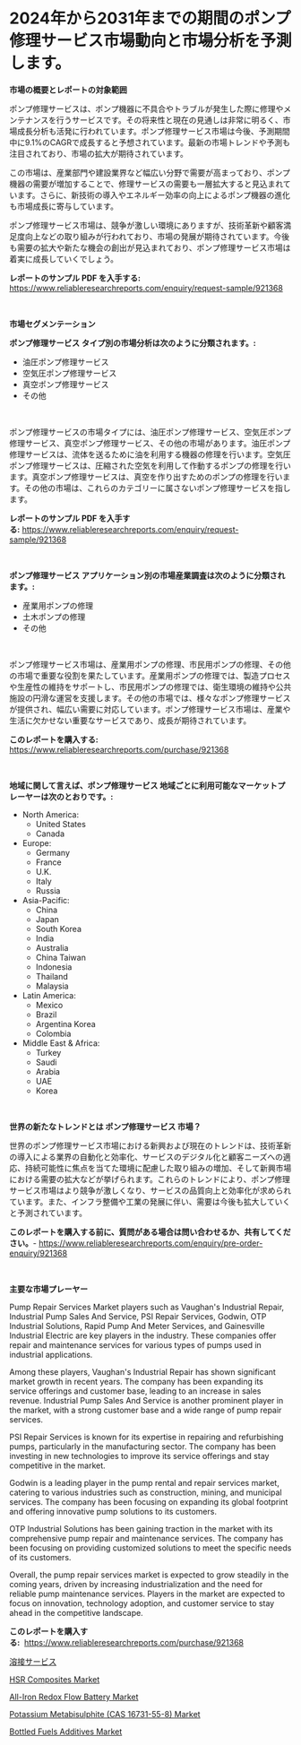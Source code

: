 <p><h1>2024年から2031年までの期間のポンプ修理サービス市場動向と市場分析を予測します。</h1></p><p><strong>市場の概要とレポートの対象範囲</strong></p>
<p><p>ポンプ修理サービスは、ポンプ機器に不具合やトラブルが発生した際に修理やメンテナンスを行うサービスです。その将来性と現在の見通しは非常に明るく、市場成長分析も活発に行われています。ポンプ修理サービス市場は今後、予測期間中に9.1%のCAGRで成長すると予想されています。最新の市場トレンドや予測も注目されており、市場の拡大が期待されています。</p><p>この市場は、産業部門や建設業界など幅広い分野で需要が高まっており、ポンプ機器の需要が増加することで、修理サービスの需要も一層拡大すると見込まれています。さらに、新技術の導入やエネルギー効率の向上によるポンプ機器の進化も市場成長に寄与しています。</p><p>ポンプ修理サービス市場は、競争が激しい環境にありますが、技術革新や顧客満足度向上などの取り組みが行われており、市場の発展が期待されています。今後も需要の拡大や新たな機会の創出が見込まれており、ポンプ修理サービス市場は着実に成長していくでしょう。</p></p>
<p><strong>レポートのサンプル PDF を入手する:</strong> <a href="https://www.reliableresearchreports.com/enquiry/request-sample/921368">https://www.reliableresearchreports.com/enquiry/request-sample/921368</a></p>
<p>&nbsp;</p>
<p><strong>市場セグメンテーション</strong></p>
<p><strong>ポンプ修理サービス タイプ別の市場分析は次のように分類されます。:</strong></p>
<p><ul><li>油圧ポンプ修理サービス</li><li>空気圧ポンプ修理サービス</li><li>真空ポンプ修理サービス</li><li>その他</li></ul></p>
<p>&nbsp;</p>
<p><p>ポンプ修理サービスの市場タイプには、油圧ポンプ修理サービス、空気圧ポンプ修理サービス、真空ポンプ修理サービス、その他の市場があります。油圧ポンプ修理サービスは、流体を送るために油を利用する機器の修理を行います。空気圧ポンプ修理サービスは、圧縮された空気を利用して作動するポンプの修理を行います。真空ポンプ修理サービスは、真空を作り出すためのポンプの修理を行います。その他の市場は、これらのカテゴリーに属さないポンプ修理サービスを指します。</p></p>
<p><strong>レポートのサンプル PDF を入手する:</strong>&nbsp;<a href="https://www.reliableresearchreports.com/enquiry/request-sample/921368">https://www.reliableresearchreports.com/enquiry/request-sample/921368</a></p>
<p>&nbsp;</p>
<p><strong> ポンプ修理サービス アプリケーション別の市場産業調査は次のように分類されます。:</strong></p>
<p><ul><li>産業用ポンプの修理</li><li>土木ポンプの修理</li><li>その他</li></ul></p>
<p>&nbsp;</p>
<p><p>ポンプ修理サービス市場は、産業用ポンプの修理、市民用ポンプの修理、その他の市場で重要な役割を果たしています。産業用ポンプの修理では、製造プロセスや生産性の維持をサポートし、市民用ポンプの修理では、衛生環境の維持や公共施設の円滑な運営を支援します。その他の市場では、様々なポンプ修理サービスが提供され、幅広い需要に対応しています。ポンプ修理サービス市場は、産業や生活に欠かせない重要なサービスであり、成長が期待されています。</p></p>
<p><strong>このレポートを購入する:</strong>&nbsp; <a href="https://www.reliableresearchreports.com/purchase/921368">https://www.reliableresearchreports.com/purchase/921368</a></p>
<p>&nbsp;</p>
<p><strong>地域に関して言えば、ポンプ修理サービス 地域ごとに利用可能なマーケットプレーヤーは次のとおりです。:</strong></p>
<p><ul>
    <li>
        North America:
        <ul>
            <li>United States</li>
            <li>Canada</li>
        </ul>
    </li>
    <li>
        Europe:
        <ul>
            <li>Germany</li>
            <li>France</li>
            <li>U.K.</li>
            <li>Italy</li>
            <li>Russia</li>
        </ul>
    </li>
    <li>
        Asia-Pacific:
        <ul>
            <li>China</li>
            <li>Japan</li>
            <li>South Korea</li>
            <li>India</li>
            <li>Australia</li>
            <li>China Taiwan</li>
            <li>Indonesia</li>
            <li>Thailand</li>
            <li>Malaysia</li>
        </ul>
    </li>
    <li>
        Latin America:
        <ul>
            <li>Mexico</li>
            <li>Brazil</li>
            <li>Argentina Korea</li>
            <li>Colombia</li>
        </ul>
    </li>
    <li>
        Middle East & Africa:
        <ul>
            <li>Turkey</li>
            <li>Saudi</li>
            <li>Arabia</li>
            <li>UAE</li>
            <li>Korea</li>
        </ul>
    </li>
    </ul></p>
<p>&nbsp;</p>
<p><strong>世界の新たなトレンドとは ポンプ修理サービス 市場？</strong></p>
<p><p>世界のポンプ修理サービス市場における新興および現在のトレンドは、技術革新の導入による業界の自動化と効率化、サービスのデジタル化と顧客ニーズへの適応、持続可能性に焦点を当てた環境に配慮した取り組みの増加、そして新興市場における需要の拡大などが挙げられます。これらのトレンドにより、ポンプ修理サービス市場はより競争が激しくなり、サービスの品質向上と効率化が求められています。また、インフラ整備や工業の発展に伴い、需要は今後も拡大していくと予測されています。</p></p>
<p><strong>このレポートを購入する前に、質問がある場合は問い合わせるか、共有してください。</strong>- <a href="https://www.reliableresearchreports.com/enquiry/pre-order-enquiry/921368">https://www.reliableresearchreports.com/enquiry/pre-order-enquiry/921368</a></p>
<p>&nbsp;</p>
<p><strong>主要な市場プレーヤー</strong></p>
<p><p>Pump Repair Services Market players such as Vaughan's Industrial Repair, Industrial Pump Sales And Service, PSI Repair Services, Godwin, OTP Industrial Solutions, Rapid Pump And Meter Services, and Gainesville Industrial Electric are key players in the industry. These companies offer repair and maintenance services for various types of pumps used in industrial applications.</p><p>Among these players, Vaughan's Industrial Repair has shown significant market growth in recent years. The company has been expanding its service offerings and customer base, leading to an increase in sales revenue. Industrial Pump Sales And Service is another prominent player in the market, with a strong customer base and a wide range of pump repair services.</p><p>PSI Repair Services is known for its expertise in repairing and refurbishing pumps, particularly in the manufacturing sector. The company has been investing in new technologies to improve its service offerings and stay competitive in the market.</p><p>Godwin is a leading player in the pump rental and repair services market, catering to various industries such as construction, mining, and municipal services. The company has been focusing on expanding its global footprint and offering innovative pump solutions to its customers.</p><p>OTP Industrial Solutions has been gaining traction in the market with its comprehensive pump repair and maintenance services. The company has been focusing on providing customized solutions to meet the specific needs of its customers.</p><p>Overall, the pump repair services market is expected to grow steadily in the coming years, driven by increasing industrialization and the need for reliable pump maintenance services. Players in the market are expected to focus on innovation, technology adoption, and customer service to stay ahead in the competitive landscape.</p></p>
<p><strong>このレポートを購入する:</strong>&nbsp;&nbsp;<a href="https://www.reliableresearchreports.com/purchase/921368">https://www.reliableresearchreports.com/purchase/921368</a></p>
<p><p><a href="https://github.com/lababdou/Market-Research-Report-List-2/blob/main/2064881182148.md">溶接サービス</a></p><p><a href="https://issuu.com/reportprime-2/docs/hsr-composites-market-size-2030.pptx">HSR Composites Market</a></p><p><a href="https://github.com/juancolorado15/Market-Research-Report-List-1/blob/main/all-iron-redox-flow-battery-market.md">All-Iron Redox Flow Battery Market</a></p><p><a href="https://github.com/dx0328/Market-Research-Report-List-1/blob/main/potassium-metabisulphite-cas-16731-55-8-market.md">Potassium Metabisulphite (CAS 16731-55-8) Market</a></p><p><a href="https://issuu.com/reportprime-2/docs/bottled-fuels-additives-market-size-2030.pptx">Bottled Fuels Additives Market</a></p></p>